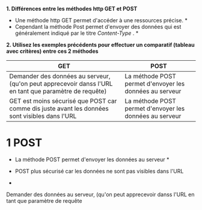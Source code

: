 **1. Différences entre les méthodes http GET et POST**

* Une méthode http GET permet d'accéder à une ressources précise. * 
* Cependant la méthode Post permet d'envoyer des données qui est généralement indiqué par le titre *Content-Type* . *


**2. Utilisez les exemples précédents pour effectuer un comparatif (tableau avec critères) entre ces 2
méthodes**

|GET|POST|
|---|----|
|Demander des données au serveur, (qu'on peut apprecevoir danss l'URL en tant que paramètre de requête)|La méthode POST permet d'envoyer les données au serveur|
|GET est moins sécurisé que POST car comme dis juste avant les données sont visibles dans l'URL|La méthode POST permet d'envoyer les données au serveur|



# 1 POST # 

* La méthode POST permet d'envoyer les données au serveur * 
* POST plus sécurisé car les données ne sont pas visibles dans l'URL

* 
Demander des données au serveur, (qu'on peut apprecevoir danss l'URL en tant que paramètre de requête

